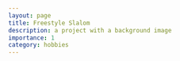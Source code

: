 ```yaml
---
layout: page
title: Freestyle Slalom
description: a project with a background image
importance: 1
category: hobbies
---
```


